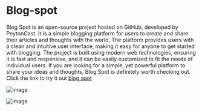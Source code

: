 # Blog-spot
Blog Spot is an open-source project hosted on GitHub, developed by PeytonCast. It is a simple blogging platform for users to create and share their articles and thoughts with the world. The platform provides users with a clean and intuitive user interface, making it easy for anyone to get started with blogging. The project is built using modern web technologies, ensuring it is fast and responsive, and it can be easily customized to fit the needs of individual users. If you are looking for a simple, yet powerful platform to share your ideas and thoughts, Blog Spot is definitely worth checking out.
Click the link to try it out [blog spot](https://blog-spot-3.herokuapp.com/)

![image](https://user-images.githubusercontent.com/107663364/194929330-86cc5167-fdd1-4046-a2da-eef643aa2ddd.png)

![image](https://user-images.githubusercontent.com/107663364/194929436-fb72aa5a-46a3-411e-902d-388c23feda50.png)



